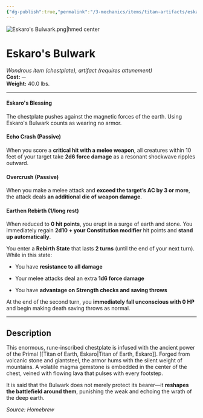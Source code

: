```yaml
---
{"dg-publish":true,"permalink":"/3-mechanics/items/titan-artifacts/eskaro-s-bulwark/","tags":["item"]}
---
```


![Eskaro's Bulwark.png|hmed center](/img/user/z_Assets/Eskaro's%20Bulwark.png)
# Eskaro's Bulwark
_Wondrous item (chestplate), artifact (requires attunement)_  
**Cost:** ⏤  
**Weight:** 40.0 lbs.

---

#### Eskaro's Blessing
The chestplate pushes against the magnetic forces of the earth. Using Eskaro's Bulwark counts as wearing no armor.

#### **Echo Crash (Passive)**
When you score a **critical hit with a melee weapon**, all creatures within 10 feet of your target take **2d6 force damage** as a resonant shockwave ripples outward.

#### **Overcrush (Passive)**
When you make a melee attack and **exceed the target’s AC by 3 or more**, the attack deals **an additional die of weapon damage**.

#### **Earthen Rebirth (1/long rest)**
When reduced to **0 hit points**, you erupt in a surge of earth and stone. You immediately regain **2d10 + your Constitution modifier** hit points and **stand up automatically**.

You enter a **Rebirth State** that lasts **2 turns** (until the end of your next turn). While in this state:

- You have **resistance to all damage**
    
- Your melee attacks deal an extra **1d6 force damage**
    
- You have **advantage on Strength checks and saving throws**

At the end of the second turn, you **immediately fall unconscious with 0 HP** and begin making death saving throws as normal.

---

## **Description**
This enormous, rune-inscribed chestplate is infused with the ancient power of the Primal [[Titan of Earth, Eskaro\|Titan of Earth, Eskaro]]. Forged from volcanic stone and giantsteel, the armor hums with the silent weight of mountains. A volatile magma gemstone is embedded in the center of the chest, veined with flowing lava that pulses with every footstep.

It is said that the Bulwark does not merely protect its bearer—it **reshapes the battlefield around them**, punishing the weak and echoing the wrath of the deep earth.

*Source: Homebrew*